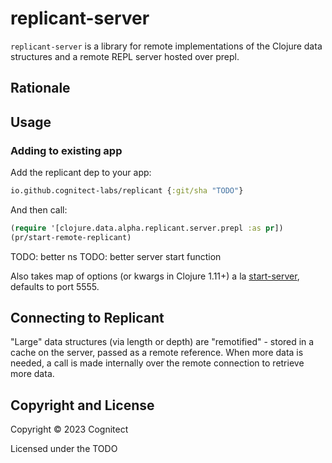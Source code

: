 # replicant-server

`replicant-server` is a library for remote implementations of the Clojure data structures and a remote REPL server hosted over prepl.

## Rationale


## Usage

### Adding to existing app

Add the replicant dep to your app:

```clojure
io.github.cognitect-labs/replicant {:git/sha "TODO"}
```

And then call:

```clojure
(require '[clojure.data.alpha.replicant.server.prepl :as pr])
(pr/start-remote-replicant)
```

TODO: better ns
TODO: better server start function

Also takes map of options (or kwargs in Clojure 1.11+) a la [start-server](https://clojure.github.io/clojure/clojure.core-api.html#clojure.core.server/start-server), defaults to port 5555.

## Connecting to Replicant

"Large" data structures (via length or depth) are "remotified" - stored in a cache on the server, passed as a remote reference. When more data is needed, a call is made internally over the remote connection to retrieve more data.

## Copyright and License

Copyright © 2023 Cognitect

Licensed under the TODO
